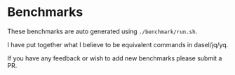 # Benchmarks

These benchmarks are auto generated using `./benchmark/run.sh`.

I have put together what I believe to be equivalent commands in dasel/jq/yq.

If you have any feedback or wish to add new benchmarks please submit a PR.
